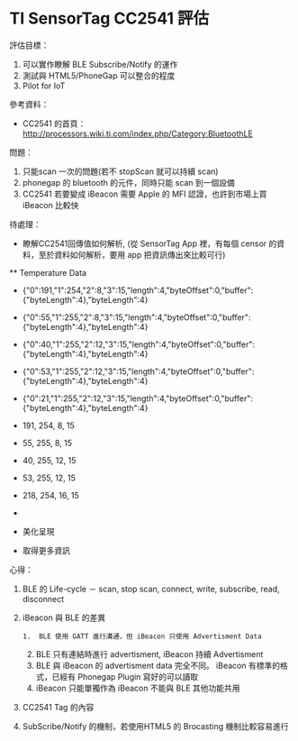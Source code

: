 # TI SensorTag CC2541 評估

評估目標：

1.  可以實作瞭解 BLE Subscribe/Notify 的運作
2.  測試與 HTML5/PhoneGap 可以整合的程度
3.  Pilot for IoT

參考資料：

*   CC2541 的首頁： [](http://processors.wiki.ti.com/index.php/Category:BluetoothLE)http://processors.wiki.ti.com/index.php/Category:BluetoothLE

問題：

1.  只能scan 一次的問題(若不 stopScan 就可以持續 scan)
2.  phonegap 的 bluetooth 的元件，同時只能  scan 到一個設備
3.  CC2541 若要變成 iBeacon 需要 Apple 的 MFI 認證，也許到市場上買 iBeacon 比較快

待處理：

*   瞭解CC2541回傳值如何解析, (從 SensorTag App 裡，有每個 censor 的資料，至於資料如何解析，要用 app 把資訊傳出來比較可行)

**   Temperature Data
*   {"0":191,"1":254,"2":8,"3":15,"length":4,"byteOffset":0,"buffer":{"byteLength":4},"byteLength":4}
*    {"0":55,"1":255,"2":8,"3":15,"length":4,"byteOffset":0,"buffer":{"byteLength":4},"byteLength":4}
*   {"0":40,"1":255,"2":12,"3":15,"length":4,"byteOffset":0,"buffer":{"byteLength":4},"byteLength":4}
*   {"0":53,"1":255,"2":12,"3":15,"length":4,"byteOffset":0,"buffer":{"byteLength":4},"byteLength":4}
*   {"0":21,"1":255,"2":12,"3":15,"length":4,"byteOffset":0,"buffer":{"byteLength":4},"byteLength":4}
*   191, 254, 8, 15
*   55, 255, 8, 15
*   40, 255, 12, 15
*   53, 255, 12, 15
*   218, 254, 16, 15
*

*   美化呈現
*   取得更多資訊

心得：

1.  BLE 的 Life-cycle － scan, stop scan, connect, write, subscribe, read, disconnect
2.  iBeacon 與 BLE 的差異

        1.  BLE 使用 GATT 進行溝通，但 iBeacon 只使用 Advertisment Data
    2.  BLE 只有連結時進行 advertisment, iBeacon 持續 Advertisment
    3.  BLE 與 iBeacon 的 advertisment data 完全不同。 iBeacon 有標準的格式，已經有 Phonegap Plugin 寫好的可以讀取
    4.  iBeacon 只能單獨作為 iBeacon 不能與 BLE 其他功能共用

3.  CC2541 Tag 的內容
4.  SubScribe/Notify 的機制，若使用HTML5 的 Brocasting 機制比較容易進行